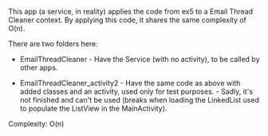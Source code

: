 This app (a service, in reality) applies the code from ex5 to a Email Thread Cleaner context.
By applying this code, it shares the same complexity of O(n).

There are two folders here:

* EmailThreadCleaner - Have the Service (with no activity), to be called by other apps.

* EmailThreadCleaner_activity2 - Have the same code as above with added classes and an activity, used only for test purposes. - Sadly, it's not finished and can't be used (breaks when loading the LinkedList used to populate the ListView in the MainActivity).

Complexity: O(n)